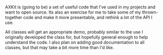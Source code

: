 AXKit is (going to be) a set of useful code that I've used in my projects and want to open source. Its also an exercise for me to take some of my thrown-together code and make it more presentable, and rethink a lot of the API I use.

All classes will get an appropriate demo, probably similar to the use I originally developed the class for, but hopefully general enough to help understand the code. I also plan on adding good documentation to all classes, but that may take a bit more time than I'd like.